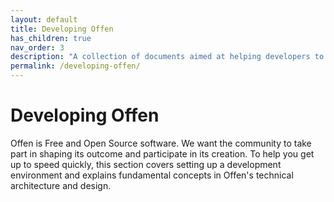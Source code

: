 ```yaml
---
layout: default
title: Developing Offen
has_children: true
nav_order: 3
description: "A collection of documents aimed at helping developers to contribute to Offen."
permalink: /developing-offen/
---
```


# Developing Offen

Offen is Free and Open Source software. We want the community to take part in shaping its outcome and participate in its creation. To help you get up to speed quickly, this section covers setting up a development environment and explains fundamental concepts in Offen's technical architecture and design.
